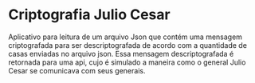 # Criptografia Julio Cesar
Aplicativo para leitura de um arquivo Json que contém uma mensagem criptografada para ser descriptografada de acordo com a quantidade de casas enviadas no arquivo json. Essa mensagem descriptografada é retornada para uma api, cujo é simulado a maneira como o general Julio Cesar se comunicava com seus generais. 
